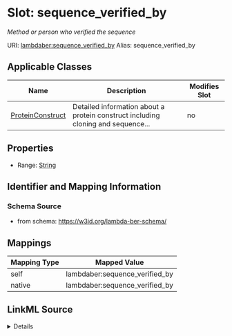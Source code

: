 

# Slot: sequence_verified_by 


_Method or person who verified the sequence_





URI: [lambdaber:sequence_verified_by](https://w3id.org/lambda-ber-schema/sequence_verified_by)
Alias: sequence_verified_by

<!-- no inheritance hierarchy -->





## Applicable Classes

| Name | Description | Modifies Slot |
| --- | --- | --- |
| [ProteinConstruct](ProteinConstruct.md) | Detailed information about a protein construct including cloning and sequence... |  no  |






## Properties

* Range: [String](String.md)




## Identifier and Mapping Information






### Schema Source


* from schema: https://w3id.org/lambda-ber-schema/




## Mappings

| Mapping Type | Mapped Value |
| ---  | ---  |
| self | lambdaber:sequence_verified_by |
| native | lambdaber:sequence_verified_by |




## LinkML Source

<details>
```yaml
name: sequence_verified_by
description: Method or person who verified the sequence
from_schema: https://w3id.org/lambda-ber-schema/
rank: 1000
alias: sequence_verified_by
owner: ProteinConstruct
domain_of:
- ProteinConstruct
range: string

```
</details>